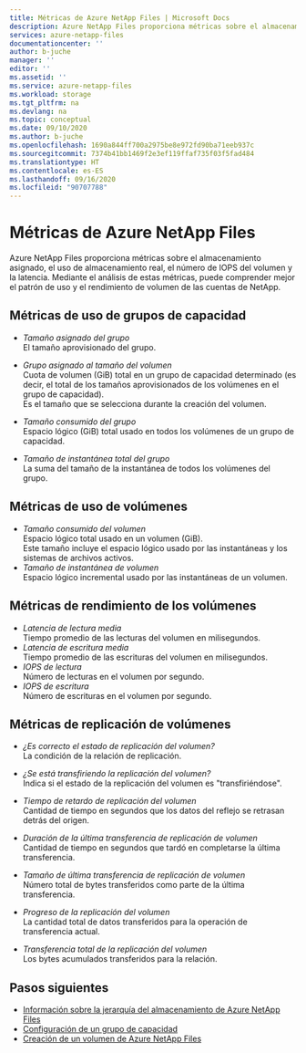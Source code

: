 ```yaml
---
title: Métricas de Azure NetApp Files | Microsoft Docs
description: Azure NetApp Files proporciona métricas sobre el almacenamiento asignado, el uso de almacenamiento real, el número de IOPS del volumen y la latencia. Use estas métricas para comprender el uso y el rendimiento.
services: azure-netapp-files
documentationcenter: ''
author: b-juche
manager: ''
editor: ''
ms.assetid: ''
ms.service: azure-netapp-files
ms.workload: storage
ms.tgt_pltfrm: na
ms.devlang: na
ms.topic: conceptual
ms.date: 09/10/2020
ms.author: b-juche
ms.openlocfilehash: 1690a844ff700a2975be8e972fd90ba71eeb937c
ms.sourcegitcommit: 7374b41bb1469f2e3ef119ffaf735f03f5fad484
ms.translationtype: HT
ms.contentlocale: es-ES
ms.lasthandoff: 09/16/2020
ms.locfileid: "90707788"
---
```

# <a name="metrics-for-azure-netapp-files"></a>Métricas de Azure NetApp Files

Azure NetApp Files proporciona métricas sobre el almacenamiento asignado, el uso de almacenamiento real, el número de IOPS del volumen y la latencia. Mediante el análisis de estas métricas, puede comprender mejor el patrón de uso y el rendimiento de volumen de las cuentas de NetApp.  

## <a name="usage-metrics-for-capacity-pools"></a><a name="capacity_pools"></a>Métricas de uso de grupos de capacidad

- *Tamaño asignado del grupo*   
    El tamaño aprovisionado del grupo.

- *Grupo asignado al tamaño del volumen*  
    Cuota de volumen (GiB) total en un grupo de capacidad determinado (es decir, el total de los tamaños aprovisionados de los volúmenes en el grupo de capacidad).  
    Es el tamaño que se selecciona durante la creación del volumen.  

- *Tamaño consumido del grupo*  
    Espacio lógico (GiB) total usado en todos los volúmenes de un grupo de capacidad.  

- *Tamaño de instantánea total del grupo*    
    La suma del tamaño de la instantánea de todos los volúmenes del grupo.

## <a name="usage-metrics-for-volumes"></a><a name="volumes"></a>Métricas de uso de volúmenes

<!--
- *Volume Quota Size*    
    The quota size (GiB) the volume is provisioned with.   
    This size is the size you selected during capacity pool creation. 
-->
- *Tamaño consumido del volumen*   
    Espacio lógico total usado en un volumen (GiB).  
    Este tamaño incluye el espacio lógico usado por las instantáneas y los sistemas de archivos activos.  
- *Tamaño de instantánea de volumen*   
   Espacio lógico incremental usado por las instantáneas de un volumen.  

## <a name="performance-metrics-for-volumes"></a>Métricas de rendimiento de los volúmenes

- *Latencia de lectura media*   
    Tiempo promedio de las lecturas del volumen en milisegundos.
- *Latencia de escritura media*   
    Tiempo promedio de las escrituras del volumen en milisegundos.
- *IOPS de lectura*   
    Número de lecturas en el volumen por segundo.
- *IOPS de escritura*   
    Número de escrituras en el volumen por segundo.

## <a name="volume-replication-metrics"></a><a name="replication"></a>Métricas de replicación de volúmenes

- *¿Es correcto el estado de replicación del volumen?*    
    La condición de la relación de replicación. 

- *¿Se está transfiriendo la replicación del volumen?*     
    Indica si el estado de la replicación del volumen es "transfiriéndose". 
 
- *Tiempo de retardo de replicación del volumen*   
    Cantidad de tiempo en segundos que los datos del reflejo se retrasan detrás del origen. 

- *Duración de la última transferencia de replicación de volumen*   
    Cantidad de tiempo en segundos que tardó en completarse la última transferencia. 

- *Tamaño de última transferencia de replicación de volumen*    
    Número total de bytes transferidos como parte de la última transferencia. 

- *Progreso de la replicación del volumen*    
    La cantidad total de datos transferidos para la operación de transferencia actual. 

- *Transferencia total de la replicación del volumen*   
    Los bytes acumulados transferidos para la relación. 

## <a name="next-steps"></a>Pasos siguientes

* [Información sobre la jerarquía del almacenamiento de Azure NetApp Files](azure-netapp-files-understand-storage-hierarchy.md)
* [Configuración de un grupo de capacidad](azure-netapp-files-set-up-capacity-pool.md)
* [Creación de un volumen de Azure NetApp Files](azure-netapp-files-create-volumes.md)
